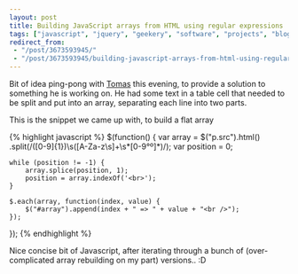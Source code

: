 ```yaml
---
layout: post
title: Building JavaScript arrays from HTML using regular expressions
tags: ["javascript", "jquery", "geekery", "software", "projects", "blog"]
redirect_from:
 - "/post/3673593945/"
 - "/post/3673593945/building-javascript-arrays-from-html-using-regular/"
---
```


Bit of idea ping-pong with [Tomas](http://tmayr.com) this evening, to provide a solution to something he is working on. He had some text in a table cell that needed to be split and put into an array, separating each line into two parts.

<!-- more -->

This is the snippet we came up with, to build a flat array

{% highlight javascript %}
$(function() {
    var array = $("p.src").html()
        .split(/([0-9]{1})\s([A-Za-z\s]+\s*[0-9°º]*)/);
    var position = 0;

    while (position != -1) {
        array.splice(position, 1);
        position = array.indexOf('<br>');
    }

    $.each(array, function(index, value) {
        $("#array").append(index + " => " + value + "<br />");
    });
});
{% endhighlight %}

Nice concise bit of Javascript, after iterating through a bunch of (over-complicated array rebuilding on my part) versions.. :D
